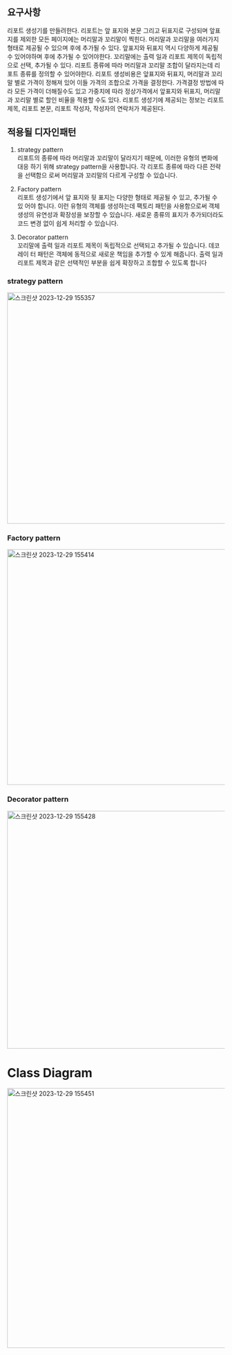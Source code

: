 ## 요구사항
리포트 생성기를 만들려한다. 리포트는 앞 표지와 본문 그리고 뒤표지로 구성되며 앞표지를 제외한 모든 페이지에는 머리말과 꼬리말이 찍힌다. 머리말과 꼬리말을 여러가지 형태로 제공될 수 있으며 후에 추가될 수 있다. 앞표지와 뒤표지 역시 다양하게 제공될 수 있어야하며 후에 추가될 수 있어야한다. 꼬리말에는 출력 일과 리포트 제목이 독립적으로 선택, 추가될 수 있다. 리포트 종류에 따라 머리말과 꼬리말 조합이 달라지는데 리포트 종류를 정의할 수 있어야한다. 리포트 생성비용은 앞표지와 뒤표지, 머리말과 꼬리말 별로 가격이 정해져 있어 이들 가격의 조합으로 가격을 결정한다. 가격결정 방법에 따라 모든 가격이 더해질수도 있고 가중치에 따라 정상가격에서 앞표지와 뒤표지, 머리말과 꼬리말 별로 할인 비율을 적용할 수도 있다. 리포트 생성기에 제공되는 정보는 리포트 제목, 리포트 본문, 리포트 작성자, 작성자의 연락처가 제공된다.

## 적용될 디자인패턴
1. strategy pattern <br/>
리포트의 종류에 따라 머리말과 꼬리말이 달라지기 때문에, 이러한 유형의 변화에 대응
하기 위해 strategy pattern을 사용합니다. 각 리포트 종류에 따라 다른 전략을 선택함으
로써 머리말과 꼬리말의 다르게 구성할 수 있습니다.

2. Factory pattern <br/>
리포트 생성기에서 앞 표지와 뒷 표지는 다양한 형태로 제공될 수 있고, 추가될 수 있
어야 합니다. 이런 유형의 객체를 생성하는데 팩토리 패턴을 사용함으로써 객체 생성의
유연성과 확장성을 보장할 수 있습니다. 새로운 종류의 표지가 추가되더라도 코드 변경
없이 쉽게 처리할 수 있습니다.

3. Decorator pattern  
꼬리말에 출력 일과 리포트 제목이 독립적으로 선택되고 추가될 수 있습니다. 데코레이
터 패턴은 객체에 동적으로 새로운 책임을 추가할 수 있게 해줍니다. 출력 일과 리포트
제목과 같은 선택적인 부분을 쉽게 확장하고 조합할 수 있도록 합니다




### strategy pattern

<img width="534" alt="스크린샷 2023-12-29 155357" src="https://github.com/rndudals/Design-Pattern/assets/102203336/598771b8-24c3-4331-aa09-4f4b68de80d1">

### Factory pattern
<img width="544" alt="스크린샷 2023-12-29 155414" src="https://github.com/rndudals/Design-Pattern/assets/102203336/ed72b8b5-76f5-48f2-bdcd-5c69ab4c355b">

### Decorator pattern
<img width="549" alt="스크린샷 2023-12-29 155428" src="https://github.com/rndudals/Design-Pattern/assets/102203336/a31e96c8-6d68-497e-a1a7-8edc2fca46d6">

# Class Diagram
<img width="600" alt="스크린샷 2023-12-29 155451" src="https://github.com/rndudals/Design-Pattern/assets/102203336/6868abe2-9636-488f-b268-a2d478cbf93a">



